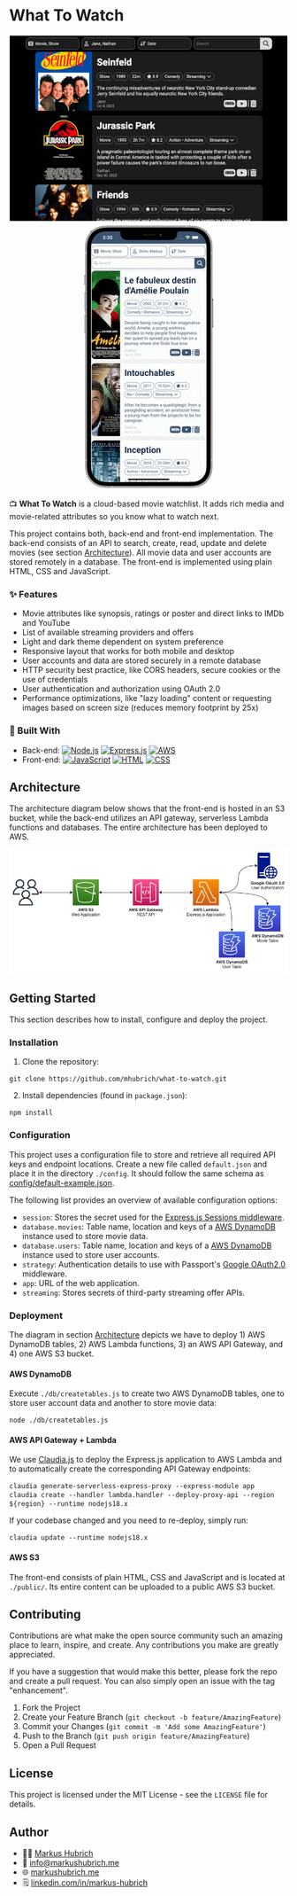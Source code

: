 # What To Watch

<p align="center">
  <img src="https://github.com/mhubrich/what-to-watch/blob/main/public/images/preview.jpg">
  <img src="https://github.com/mhubrich/what-to-watch/blob/main/public/images/demo.gif">
</p>

:tv: **What To Watch** is a cloud-based movie watchlist. It adds rich media and movie-related attributes so you know what to watch next.

This project contains both, back-end and front-end implementation. The back-end consists of an API to search, create, read, update and delete movies (see section [Architecture](#architecture)). All movie data and user accounts are stored remotely in a database. The front-end is implemented using plain HTML, CSS and JavaScript.

### :sparkles: Features

* Movie attributes like synopsis, ratings or poster and direct links to IMDb and YouTube
* List of available streaming providers and offers
* Light and dark theme dependent on system preference
* Responsive layout that works for both mobile and desktop
* User accounts and data are stored securely in a remote database
* HTTP security best practice, like CORS headers, secure cookies or the use of credentials
* User authentication and authorization using OAuth 2.0
* Performance optimizations, like "lazy loading" content or requesting images based on screen size (reduces memory footprint by 25x)

### :wrench: Built With

* Back-end: [![Node.js](https://img.shields.io/badge/Node.js-43853D?style=for-the-badge&logo=node.js&logoColor=white)](https://nodejs.org/en) [![Express.js](https://img.shields.io/badge/Express.js-404D59?style=for-the-badge)](https://expressjs.com/) [![AWS](https://img.shields.io/badge/AWS-232F3E?style=for-the-badge&logo=amazon-aws&logoColor=white)](https://aws.amazon.com/)
* Front-end: [![JavaScript](https://img.shields.io/badge/JavaScript-F7DF1E?style=for-the-badge&logo=javascript&logoColor=black)](https://developer.mozilla.org/en-US/docs/Web/JavaScript) [![HTML](https://img.shields.io/badge/HTML5-E34F26?style=for-the-badge&logo=html5&logoColor=white)](https://html.spec.whatwg.org/multipage/) [![CSS](https://img.shields.io/badge/CSS3-1572B6?style=for-the-badge&logo=css3&logoColor=white)](https://www.w3.org/Style/CSS/Overview.en.html)

## Architecture

The architecture diagram below shows that the front-end is hosted in an S3 bucket, while the back-end utilizes an API gateway, serverless Lambda functions and databases. The entire architecture has been deployed to AWS.

![Architecture Diagram](https://github.com/mhubrich/what-to-watch/blob/main/public/images/architecture.jpg)

## Getting Started

This section describes how to install, configure and deploy the project.

### Installation

1. Clone the repository:
```
git clone https://github.com/mhubrich/what-to-watch.git
```
2. Install dependencies (found in `package.json`):
```
npm install
``` 

### Configuration

This project uses a configuration file to store and retrieve all required API keys and endpoint locations. Create a new file called `default.json` and place it in the directory `./config`. It should follow the same schema as [config/default-example.json](https://github.com/mhubrich/what-to-watch/blob/main/config/default-example.json).

The following list provides an overview of available configuration options:
* `session`: Stores the secret used for the [Express.js Sessions middleware](https://www.npmjs.com/package/express-session).
* `database.movies`: Table name, location and keys of a [AWS DynamoDB](https://aws.amazon.com/dynamodb/) instance used to store movie data.
* `database.users`: Table name, location and keys of a [AWS DynamoDB](https://aws.amazon.com/dynamodb/) instance used to store user accounts.
* `strategy`: Authentication details to use with Passport's [Google OAuth2.0](https://www.passportjs.org/packages/passport-google-oauth20/) middleware.
* `app`: URL of the web application.
* `streaming`: Stores secrets of third-party streaming offer APIs.

### Deployment

The diagram in section [Architecture](#architecture) depicts we have to deploy 1) AWS DynamoDB tables, 2) AWS Lambda functions, 3) an AWS API Gateway, and 4) one AWS S3 bucket.

#### AWS DynamoDB

Execute `./db/createtables.js` to create two AWS DynamoDB tables, one to store user account data and another to store movie data:
```
node ./db/createtables.js
```

#### AWS API Gateway + Lambda

We use [Claudia.js](https://claudiajs.com/) to deploy the Express.js application to AWS Lambda and to automatically create the corresponding API Gateway endpoints:

```
claudia generate-serverless-express-proxy --express-module app
claudia create --handler lambda.handler --deploy-proxy-api --region ${region} --runtime nodejs18.x
```

If your codebase changed and you need to re-deploy, simply run:
```
claudia update --runtime nodejs18.x
```

#### AWS S3

The front-end consists of plain HTML, CSS and JavaScript and is located at `./public/`. Its entire content can be uploaded to a public AWS S3 bucket.

## Contributing

Contributions are what make the open source community such an amazing place to learn, inspire, and create. Any contributions you make are greatly appreciated.

If you have a suggestion that would make this better, please fork the repo and create a pull request. You can also simply open an issue with the tag "enhancement".

1. Fork the Project
2. Create your Feature Branch (`git checkout -b feature/AmazingFeature`)
3. Commit your Changes (`git commit -m 'Add some AmazingFeature'`)
4. Push to the Branch (`git push origin feature/AmazingFeature`)
5. Open a Pull Request

## License

This project is licensed under the MIT License - see the `LICENSE` file for details.

## Author

* 👨‍💻 [Markus Hubrich](https://github.com/mhubrich)
* 📧 [info@markushubrich.me](mailto:info@markushubrich.me)
* 🌐 [markushubrich.me](https://markushubrich.me)
* 🗒️ [linkedin.com/in/markus-hubrich](https://www.linkedin.com/in/markus-hubrich)
